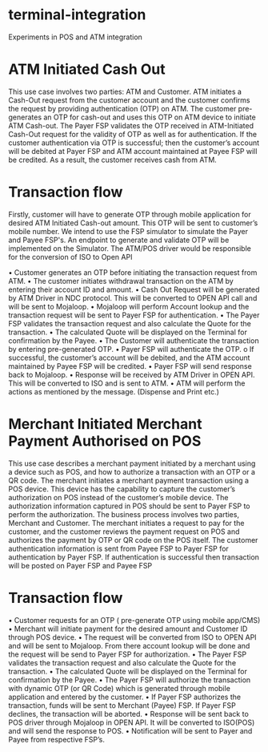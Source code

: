 # terminal-integration
Experiments in POS and ATM integration

# ATM Initiated Cash Out

This use case involves two parties: ATM and Customer. ATM initiates a Cash-Out request from the customer account and the customer confirms the request by providing authentication (OTP) on ATM. The customer pre-generates an OTP for cash-out and uses this OTP on ATM device to initiate ATM Cash-out. The Payer FSP validates the OTP received in ATM-Initiated Cash-Out request for the validity of OTP as well as for authentication. If the customer authentication via OTP is successful; then the customer’s account will be debited at Payer FSP and ATM account maintained at Payee FSP will be credited. As a result, the customer receives cash from ATM.

# Transaction flow
Firstly, customer will have to generate OTP through mobile application for desired ATM Initiated Cash-out amount. This OTP will be sent to customer’s mobile number. 
We intend to use the FSP simulator to simulate the Payer and Payee FSP's. An endpoint to generate and validate OTP will be implemented on the Simulator. The ATM/POS driver would be responsible for the conversion of ISO to Open API

•	Customer generates an OTP before initiating the transaction request from ATM.
•	The customer initiates withdrawal transaction on the ATM by entering their account ID and amount. 
•	Cash Out Request will be generated by ATM Driver in NDC protocol. This will be converted to OPEN API call and will be sent to Mojaloop.
•	Mojaloop will perform Account lookup and the transaction request will be sent to Payer FSP for authentication.
•	The Payer FSP validates the transaction request and also calculate the Quote for the transaction.
•	The calculated Quote will be displayed on the Terminal for confirmation by the Payee.
•	The Customer will authenticate the transaction by entering pre-generated OTP.
•	Payer FSP will authenticate the OTP. 
o	If successful, the customer’s account will be debited, and the ATM account maintained by Payee FSP will be credited.
•	Payer FSP will send response back to Mojaloop.
•	Response will be received by ATM Driver in OPEN API. This will be converted to ISO and is sent to ATM.
•	ATM will perform the actions as mentioned by the message. (Dispense and Print etc.)

# Merchant Initiated Merchant Payment Authorised on POS

This use case describes a merchant payment initiated by a merchant using a device such as POS, and how to authorize a transaction with an OTP or a QR code.
The merchant initiates a merchant payment transaction using a POS device. This device has the capability to capture the customer’s authorization on POS instead of the customer’s mobile device. The authorization information captured in POS should be sent to Payer FSP to perform the authorization.
The business process involves two parties, Merchant and Customer. The merchant initiates a request to pay for the customer, and the customer reviews the payment request on POS and authorizes the payment by OTP or QR code on the POS itself. The customer authentication information is sent from Payee FSP to Payer FSP for authentication by Payer FSP. If authentication is successful then transaction will be posted on Payer FSP and Payee FSP

# Transaction flow

•	Customer requests for an OTP ( pre-generate OTP using mobile app/CMS)
•	Merchant will initiate payment for the desired amount and Customer ID through POS device.
•	The request will be converted from ISO to OPEN API and will be sent to Mojaloop. From there account lookup will be done and the request will be send to Payer FSP for authorization.
•	The Payer FSP validates the transaction request and also calculate the Quote for the transaction.
•	The calculated Quote will be displayed on the Terminal for confirmation by the Payee. 
•	The Payer FSP will authorize the transaction with dynamic OTP (or QR Code) which is generated through mobile application and entered by the customer.
•	If Payer FSP authorizes the transaction, funds will be sent to Merchant (Payee) FSP. If Payer FSP declines, the transaction will be aborted. 
•	Response will be sent back to POS driver through Mojaloop in OPEN API. It will be converted to ISO(POS) and will send the response to POS.
•	Notification will be sent to Payer and Payee from respective FSP’s.

